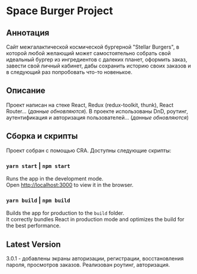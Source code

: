 # Space Burger Project

## Аннотация 

Сайт межгалактической космической бургерной "Stellar Burgers", в которой любой желающий может самостоятельно собрать свой идеальный бургер из ингредиентов с далеких планет, оформить заказ, завести свой личный кабинет, дабы сохранить историю своих заказов и в следующий раз попробовать что-то новенькое.

## Описание

Проект написан на стеке React, Redux (redux-toolkit, thunk), React Router... (_данные обновляются_). В проекте использованы DnD, роутинг, аутентификация и авторизация пользователей... (_данные обновляются_)

## Сборка и скрипты

Проект собран с помощью CRA. Доступны следующие скрипты:

### `yarn start` | `npm start`

Runs the app in the development mode.\
Open [http://localhost:3000](http://localhost:3000) to view it in the browser.

### `yarn build` | `npm build`

Builds the app for production to the `build` folder.\
It correctly bundles React in production mode and optimizes the build for the best performance.


## Latest Version

3.0.1 - добавлены экраны авторизации, регистрации, восстановления пароля, просмотров заказов. Реализован роутинг, авторизация.
